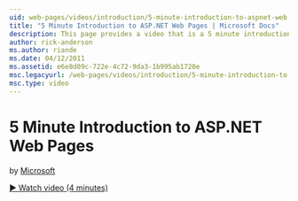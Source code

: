 ```yaml
---
uid: web-pages/videos/introduction/5-minute-introduction-to-aspnet-web-pages
title: "5 Minute Introduction to ASP.NET Web Pages | Microsoft Docs"
description: This page provides a video that is a 5 minute introduction to ASP.Net web pages and shows how to use a starter site template in WebMatrix to build a site.
author: rick-anderson
ms.author: riande
ms.date: 04/12/2011
ms.assetid: e6e8d09c-722e-4c72-9da3-1b995ab1720e
msc.legacyurl: /web-pages/videos/introduction/5-minute-introduction-to-aspnet-web-pages
msc.type: video
---
```

# 5 Minute Introduction to ASP.NET Web Pages

by [Microsoft](https://github.com/microsoft)

[&#9654; Watch video (4 minutes)](https://channel9.msdn.com/Blogs/ASP-NET-Site-Videos/5-minute-introduction-to-aspnet-web-pages)
